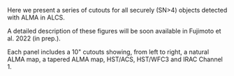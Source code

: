 Here we present a series of cutouts for all securely (SN>4) objects detected with ALMA in ALCS. 

A detailed description of these figures will be soon available in Fujimoto et al. 2022 (in prep.).

Each panel includes a 10" cutouts showing, from left to right, a natural ALMA map, a tapered ALMA map, HST/ACS, HST/WFC3 and IRAC Channel 1.
